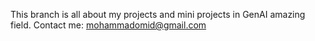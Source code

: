 This branch is all about my projects and mini projects in GenAI amazing field. 
Contact me: mohammadomid@gmail.com

<!---
moazizi87/moazizi87 is a ✨ special ✨ repository because its `README.md` (this file) appears on your GitHub profile.
You can click the Preview link to take a look at your changes.
--->

